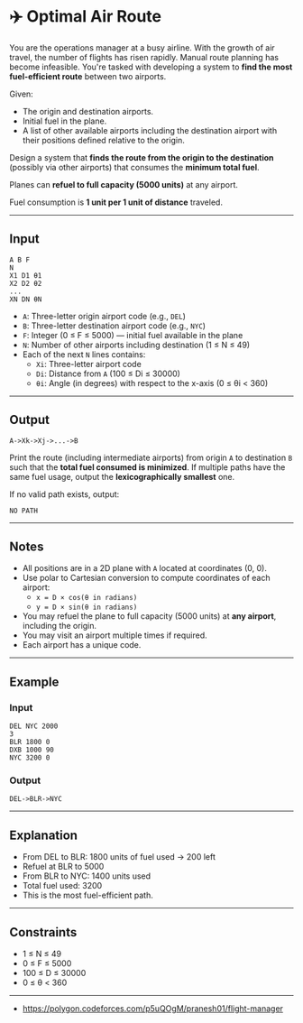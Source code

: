 
# ✈️ Optimal Air Route

You are the operations manager at a busy airline. With the growth of air travel, the number of flights has risen rapidly. Manual route planning has become infeasible. You're tasked with developing a system to **find the most fuel-efficient route** between two airports.

Given:
- The origin and destination airports.
- Initial fuel in the plane.
- A list of other available airports including the destination airport with their positions defined relative to the origin.

Design a system that **finds the route from the origin to the destination** (possibly via other airports) that consumes the **minimum total fuel**. 

Planes can **refuel to full capacity (5000 units)** at any airport.

Fuel consumption is **1 unit per 1 unit of distance** traveled.

---

## Input

```
A B F 
N  
X1 D1 θ1  
X2 D2 θ2  
...  
XN DN θN
```

- `A`: Three-letter origin airport code (e.g., `DEL`)
- `B`: Three-letter destination airport code (e.g., `NYC`)
- `F`: Integer (0 ≤ F ≤ 5000) — initial fuel available in the plane
- `N`: Number of other airports including destination (1 ≤ N ≤ 49)
- Each of the next `N` lines contains:
  - `Xi`: Three-letter airport code
  - `Di`: Distance from `A` (100 ≤ Di ≤ 30000)
  - `θi`: Angle (in degrees) with respect to the x-axis (0 ≤ θi < 360)

---

## Output

```
A->Xk->Xj->...->B
```

Print the route (including intermediate airports) from origin `A` to destination `B` such that the **total fuel consumed is minimized**. If multiple paths have the same fuel usage, output the **lexicographically smallest** one.

If no valid path exists, output:
```
NO PATH
```

---

## Notes

- All positions are in a 2D plane with `A` located at coordinates (0, 0).  
- Use polar to Cartesian conversion to compute coordinates of each airport:
  - `x = D × cos(θ in radians)`
  - `y = D × sin(θ in radians)`
- You may refuel the plane to full capacity (5000 units) at **any airport**, including the origin.
- You may visit an airport multiple times if required.
- Each airport has a unique code.

---

## Example

### Input
```
DEL NYC 2000  
3  
BLR 1800 0  
DXB 1000 90  
NYC 3200 0
```

### Output
```
DEL->BLR->NYC
```

---

## Explanation

- From DEL to BLR: 1800 units of fuel used → 200 left  
- Refuel at BLR to 5000  
- From BLR to NYC: 1400 units used  
- Total fuel used: 3200  
- This is the most fuel-efficient path.

---

## Constraints

- 1 ≤ N ≤ 49  
- 0 ≤ F ≤ 5000  
- 100 ≤ D ≤ 30000  
- 0 ≤ θ < 360

---

- https://polygon.codeforces.com/p5uQOgM/pranesh01/flight-manager

